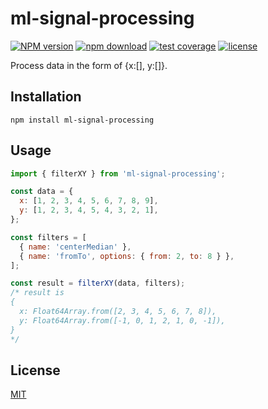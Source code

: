 # ml-signal-processing

[![NPM version](https://img.shields.io/npm/v/ml-signal-processing.svg)](https://www.npmjs.com/package/ml-signal-processing)
[![npm download](https://img.shields.io/npm/dm/ml-signal-processing.svg)](https://www.npmjs.com/package/ml-signal-processing)
[![test coverage](https://img.shields.io/codecov/c/github/mljs/signal-processing.svg)](https://codecov.io/gh/mljs/signal-processing)
[![license](https://img.shields.io/npm/l/ml-signal-processing.svg)](https://github.com/mljs/signal-processing/blob/main/LICENSE)

Process data in the form of {x:[], y:[]}.

## Installation

```console
npm install ml-signal-processing
```

## Usage

```js
import { filterXY } from 'ml-signal-processing';

const data = {
  x: [1, 2, 3, 4, 5, 6, 7, 8, 9],
  y: [1, 2, 3, 4, 5, 4, 3, 2, 1],
};

const filters = [
  { name: 'centerMedian' },
  { name: 'fromTo', options: { from: 2, to: 8 } },
];

const result = filterXY(data, filters);
/* result is
{
  x: Float64Array.from([2, 3, 4, 5, 6, 7, 8]),
  y: Float64Array.from([-1, 0, 1, 2, 1, 0, -1]),
}
*/
```

## License

[MIT](./LICENSE)
